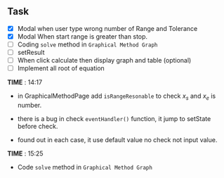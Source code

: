 ## Task
- [x] Modal when user type wrong number of Range and Tolerance
- [x] Modal When start range is greater than stop.
- [ ] Coding `solve` method in `Graphical Method Graph`
- [ ] setResult
- [ ] When click calculate then display graph and table (optional)
- [ ] Implement all root of equation 

**TIME** : 14:17
- in GraphicalMethodPage add `isRangeResonable` to check $x_s$ and $x_e$ is number.

- there is a bug in check `eventHandler()` function, it jump to setState before check.
- found out  in each case, it use default value no check not input value.

**TIME** : 15:25
- Code `solve` method in `Graphical Method Graph`